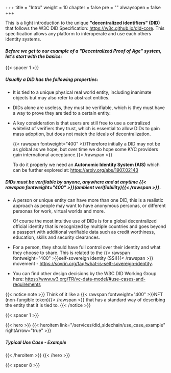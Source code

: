 


+++
title = "Intro"
weight = 10
chapter = false
pre = ""
alwaysopen = false
+++

This is a light introduction to the unique **"decentralized identifiers" (DID)** that follows the W3C DID Specification: https://w3c.github.io/did-core. 
This specification allows any platform to interoperate and use each others identity systems.

#### *Before we get to our example of a "Decentralized Proof of Age" system, let's start with the basics:*

{{< spacer 1 >}}

##### Usually a DID has the following properties:

- It is tied to a unique physical real world entity, including inanimate objects but may also refer to abstract entities.

- DIDs alone are useless, they must be verifiable, which is they must have a way to prove they are tied to a certain entity.
    
- A key consideration is that users are still free to use a centralized whitelist of verifiers they trust, which is essential to 
    allow DIDs to gain mass adoption, but does not match the ideals of decentralization.
    
    {{< rawspan fontweight="400" >}}Therefore initially a DID may not be as global as we hope, but over time we do hope some KYC providers gain 
    international acceptance.{{< /rawspan >}}
    
    To do it properly we need an **Autonomic Identity System (AIS)** which can be further explored at: https://arxiv.org/abs/1907.02143  
    
##### DIDs must be verifiable by anyone, anywhere and at anytime {{< rawspan fontweight="400" >}}(ambient verifiability){{< /rawspan >}}.

- A person or unique entity can have more than one DID, this is a realistic approach as people may want to have anonymous personas, 
    or different personas for work, virtual worlds and more.   
    
    Of course the most intuitive use of DIDs is for a global decentralized official identity that is recognized by 
    multiple countries and goes beyond a passport with additional verifiable data such as credit worthiness, education,
    skills and security clearances.   
    
- For a person, they should have full control over their identity and what they choose to share. This is related to the
    {{< rawspan fontweight="400" >}}self-sovereign identity (SSI){{< /rawspan >}} movement - https://sovrin.org/faq/what-is-self-sovereign-identity.
    
- You can find other design decisions by the W3C DID Working Group here: https://www.w3.org/TR/vc-data-model/#use-cases-and-requirements

{{< notice note >}}
    Think of it like a {{< rawspan fontweight="400" >}}NFT (non-fungible token){{< /rawspan >}} that has a standard way 
    of describing the entity that it is tied to.
{{< /notice >}}

{{< spacer 1 >}}

{{< hero >}}
    {{< heroitem link="/services/did_sidechain/use_case_example" rightArrow="true" >}}
        <h5>Typical Use Case - Example</h5> 
    {{< /heroitem >}}
{{< /hero >}}

{{< spacer 8 >}}
